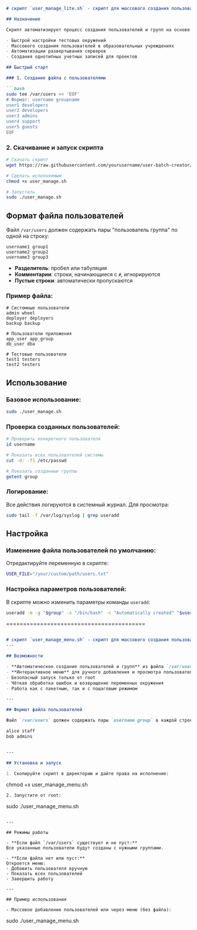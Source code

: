 ```markdown
# скрипт `user_manage_lite.sh` - скрипт для массового создания пользователей и групп в Linux из текстового файла.

## Назначение

Скрипт автоматизирует процесс создания пользователей и групп на основе предопределенного списка в файле. Идеально подходит для:

- Быстрой настройки тестовых окружений
- Массового создания пользователей в образовательных учреждениях
- Автоматизации развертывания серверов
- Создания однотипных учетных записей для проектов

## Быстрый старт

### 1. Создание файла с пользователями

```bash
sudo tee /var/users << 'EOF'
# Формат: username groupname
user1 developers
user2 developers
user3 admins
user4 support
user5 guests
EOF
```

### 2. Скачивание и запуск скрипта

```bash
# Скачать скрипт
wget https://raw.githubusercontent.com/yourusername/user-batch-creator/main/user_manage.sh

# Сделать исполняемым
chmod +x user_manage.sh

# Запустить
sudo ./user_manage.sh
```

## Формат файла пользователей

Файл `/var/users` должен содержать пары "пользователь группа" по одной на строку:

```text
username1 group1
username2 group2
username3 group3
```

- **Разделитель**: пробел или табуляция
- **Комментарии**: строки, начинающиеся с `#`, игнорируются
- **Пустые строки**: автоматически пропускаются

### Пример файла:
```text
# Системные пользователи
admin wheel
deployer deployers
backup backup

# Пользователи приложения
app_user app_group
db_user dba

# Тестовые пользователи
test1 testers
test2 testers
```

## Использование

### Базовое использование:
```bash
sudo ./user_manage.sh
```

### Проверка созданных пользователей:
```bash
# Проверить конкретного пользователя
id username

# Показать всех пользователей системы
cut -d: -f1 /etc/passwd

# Показать созданные группы
getent group
```

### Логирование:
Все действия логируются в системный журнал. Для просмотра:
```bash
sudo tail -f /var/log/syslog | grep useradd
```

## Настройка

### Изменение файла пользователей по умолчанию:
Отредактируйте переменную в скрипте:
```bash
USER_FILE="/your/custom/path/users.txt"
```

### Настройка параметров пользователей:
В скрипте можно изменить параметры команды `useradd`:
```bash
useradd -m -g "$group" -s "/bin/bash" -c "Automatically created" "$user"
```


=========================================


```markdown

# скрипт `user_manage_menu.sh` - скрипт для массового создания пользователей и групп в Linux из текстового файла или меню
---

## Возможности

- **Автоматическое создание пользователей и групп** из файла `/var/users`
- **Интерактивное меню** для ручного добавления и просмотра пользователей
- Безопасный запуск только от root
- Чёткая обработка ошибок и возвращение переменных окружения
- Работа как с пакетным, так и с пошаговым режимом

---

## Формат файла пользователей

Файл `/var/users` должен содержать пары `username group` в каждой строке:

alice staff
bob admins


---

## Установка и запуск

1. Скопируйте скрипт в директорию и дайте права на исполнение:
   ```
   chmod +x user_manage_menu.sh
   ```
2. Запустите от root:
   ```
   sudo ./user_manage_menu.sh
   ```

---

## Режимы работы

- **Если файл `/var/users` существует и не пуст:**  
  Все указанные пользователи будут созданы с нужными группами.

- **Если файла нет или пуст:**  
  Откроется меню:
  - Добавить пользователя вручную
  - Показать всех пользователей
  - Завершить работу

---

## Пример использования

- Массовое добавление пользователей или через меню (без файла):
  ```
  sudo ./user_manage_menu.sh
  ```

